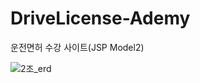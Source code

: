 # DriveLicense-Ademy
운전면허 수강 사이트(JSP Model2)

![2조_erd](https://user-images.githubusercontent.com/94349690/147401509-68115e97-0021-4019-ba68-7b7a0ea21036.png)

